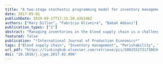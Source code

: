 ```yaml
---
title: "A two-stage stochastic programming model for inventory management in the blood supply chain"
date: 2017-05-01
publishDate: 2019-09-17T17:31:20.426148Z
authors: ["Mary Dillon", "Fabricio Oliveira", "Babak Abbasi"]
publication_types: ["2"]
abstract: "Managing inventories in the blood supply chain is a challenging task, mainly due to the uncertain nature of the demand for blood units, the perishable nature of the blood, and a strong subjective bias towards criteria other than cost minimisation. In this paper, we propose a two-stage stochastic programming model for defining optimal periodic review policies for red blood cells inventory management that focus on minimising operational costs, as well as blood shortage and wastage due to outdating, taking into account perishability and demand uncertainty. The adoption of this framework allows the consideration of more general stochastic processes to model the demand uncertainty than approaches currently available in literature. Moreover, this framework renders a model that can be solved efficiently by general purpose off-the-shelf optimisation software. To illustrate the potential benefits of adopting the proposed model to support the definition of optimal blood inventory control policies, a case study is presented considering realistic data representing the daily demand for blood, which was generated using the average and standard deviation of the demand for eight types of blood. Results suggest meaningful insights concerning practices that could lead to improvement in the blood supply chain performance. In particular, we observed that it would be possible to revise the current inventory control policies by reducing current target levels to diminish wastage and total cost without compromising the service level. Finally, the consideration of blood substitutions showed further improvement in the performance of the blood inventory management system."
featured: false
publication: "*International Journal of Production Economics*"
tags: ["Blood supply chain", "Inventory management", "Perishability", "Stochastic demand", "Two-stage stochastic programming"]
url_pdf: "https://linkinghub.elsevier.com/retrieve/pii/S0925527317300361"
doi: "10.1016/j.ijpe.2017.02.006"
---
```


